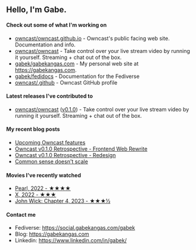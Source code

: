 ## Hello, I'm Gabe.

#### Check out some of what I'm working on

- [owncast/owncast.github.io](https://github.com/owncast/owncast.github.io) - Owncast&#39;s public facing web site.  Documentation and info.
- [owncast/owncast](https://github.com/owncast/owncast) - Take control over your live stream video by running it yourself.  Streaming &#43; chat out of the box.
- [gabek/gabekangas.com](https://github.com/gabek/gabekangas.com) - My personal web site at https://gabekangas.com.
- [gabek/fedidocs](https://github.com/gabek/fedidocs) - Documentation for the Fediverse
- [owncast/.github](https://github.com/owncast/.github) - Owncast GitHub profile

#### Latest releases I've contributed to

- [owncast/owncast](https://github.com/owncast/owncast) ([v0.1.0](https://github.com/owncast/owncast/releases/tag/v0.1.0)) - Take control over your live stream video by running it yourself.  Streaming &#43; chat out of the box.

#### My recent blog posts

- [Upcoming Owncast features](https://gabekangas.com/blog/2023/04/upcoming-owncast-features/)
- [Owncast v0.1.0 Retrospective - Frontend Web Rewrite](https://gabekangas.com/blog/2023/02/owncast-v0.1.0-retrospective-frontend-web-rewrite/)
- [Owncast v0.1.0 Retrospective - Redesign](https://gabekangas.com/blog/2023/02/owncast-v0.1.0-retrospective-redesign/)
- [Common sense doesn&#39;t scale](https://gabekangas.com/blog/2022/12/common-sense-doesnt-scale/)

#### Movies I've recently watched

- [Pearl, 2022 - ★★★★](https://letterboxd.com/gabekangas/film/pearl-2022/)
- [X, 2022 - ★★★](https://letterboxd.com/gabekangas/film/x-2022/)
- [John Wick: Chapter 4, 2023 - ★★★½](https://letterboxd.com/gabekangas/film/john-wick-chapter-4/)

#### Contact me

- Fediverse: https://social.gabekangas.com/gabek
- Blog: https://gabekangas.com
- Linkedin: https://www.linkedin.com/in/gabek/

